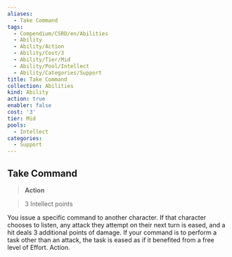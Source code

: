 ```yaml
---
aliases:
  - Take Command
tags:
  - Compendium/CSRD/en/Abilities
  - Ability
  - Ability/Action
  - Ability/Cost/3
  - Ability/Tier/Mid
  - Ability/Pool/Intellect
  - Ability/Categories/Support
title: Take Command
collection: Abilities
kind: Ability
action: true
enabler: false
cost: '3'
tier: Mid
pools:
  - Intellect
categories:
  - Support
---
```

## Take Command    
>**Action**    
>3 Intellect points  
    
You issue a specific command to another character. If that character chooses to listen, any attack they attempt on their next turn is eased, and a hit deals 3 additional points of damage. If your command is to perform a task other than an attack, the task is eased as if it benefited from a free level of Effort. Action.